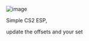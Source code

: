 ![image](https://github.com/user-attachments/assets/c7db9082-fc8a-46ca-bc2b-06053b42d929)

Simple CS2 ESP,

update the offsets and your set 
